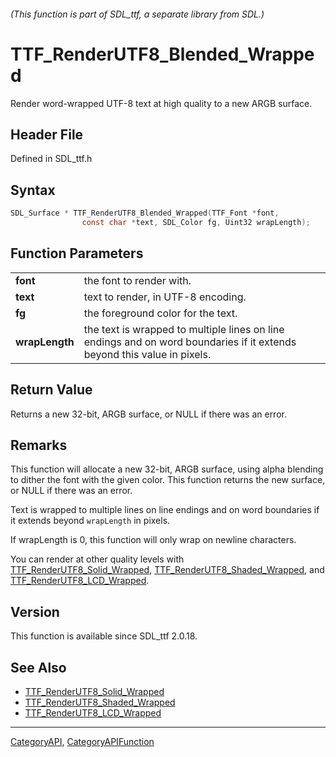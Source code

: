 ###### (This function is part of SDL_ttf, a separate library from SDL.)
# TTF_RenderUTF8_Blended_Wrapped

Render word-wrapped UTF-8 text at high quality to a new ARGB surface.

## Header File

Defined in SDL_ttf.h

## Syntax

```c
SDL_Surface * TTF_RenderUTF8_Blended_Wrapped(TTF_Font *font,
                const char *text, SDL_Color fg, Uint32 wrapLength);

```

## Function Parameters

|                |                                                                                                                         |
| -------------- | ----------------------------------------------------------------------------------------------------------------------- |
| **font**       | the font to render with.                                                                                                |
| **text**       | text to render, in UTF-8 encoding.                                                                                      |
| **fg**         | the foreground color for the text.                                                                                      |
| **wrapLength** | the text is wrapped to multiple lines on line endings and on word boundaries if it extends beyond this value in pixels. |

## Return Value

Returns a new 32-bit, ARGB surface, or NULL if there was an error.

## Remarks

This function will allocate a new 32-bit, ARGB surface, using alpha
blending to dither the font with the given color. This function returns the
new surface, or NULL if there was an error.

Text is wrapped to multiple lines on line endings and on word boundaries if
it extends beyond `wrapLength` in pixels.

If wrapLength is 0, this function will only wrap on newline characters.

You can render at other quality levels with
[TTF_RenderUTF8_Solid_Wrapped](TTF_RenderUTF8_Solid_Wrapped),
[TTF_RenderUTF8_Shaded_Wrapped](TTF_RenderUTF8_Shaded_Wrapped), and
[TTF_RenderUTF8_LCD_Wrapped](TTF_RenderUTF8_LCD_Wrapped).

## Version

This function is available since SDL_ttf 2.0.18.

## See Also

- [TTF_RenderUTF8_Solid_Wrapped](TTF_RenderUTF8_Solid_Wrapped)
- [TTF_RenderUTF8_Shaded_Wrapped](TTF_RenderUTF8_Shaded_Wrapped)
- [TTF_RenderUTF8_LCD_Wrapped](TTF_RenderUTF8_LCD_Wrapped)

----
[CategoryAPI](CategoryAPI), [CategoryAPIFunction](CategoryAPIFunction)

